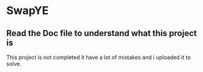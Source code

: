 # SwapYE
## Read the Doc file to understand what this project is
This project is not completed it have a lot of mistakes and i uploaded it to solve.

